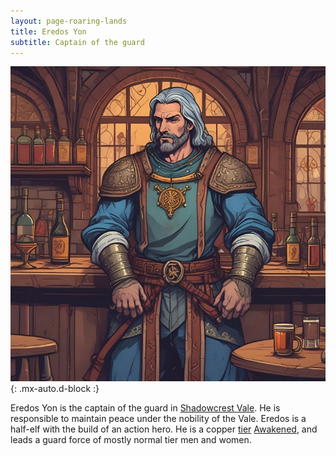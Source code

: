 ```yaml
---
layout: page-roaring-lands
title: Eredos Yon
subtitle: Captain of the guard
---
```


![Eredos Yon](/assets/img/characters/eredos-yon.jpg){: .mx-auto.d-block :}

Eredos Yon is the captain of the guard in [Shadowcrest Vale](/roaring-lands/codex/regions/shadowcrest-vale). He is responsible to maintain peace under the nobility of the Vale. Eredos is a half-elf with the build of an action hero. He is a copper [tier](/roaring-lands/codex/tiers-of-awakening) [Awakened](/roaring-lands/codex/the-awakened), and leads a guard force of mostly normal tier men and women.
